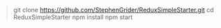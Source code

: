 > git clone https://github.com/StephenGrider/ReduxSimpleStarter.git
> cd ReduxSimpleStarter
> npm install
> npm start